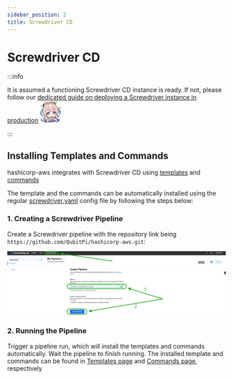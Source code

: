 ```yaml
---
sidebar_position: 2
title: Screwdriver CD
---
```


Screwdriver CD
==============

:::info

It is assumed a functioning Screwdriver CD instance is ready. If not, please follow our
 [dedicated guide on deploying a Screwdriver instance in production](https://screwdriver-docs.qubitpi.org/cluster-management/docker-compose#running-docker-compose-in-aws-ec2-production-deployment) <img src="https://github.com/QubitPi/QubitPi/blob/master/img/%E5%BF%83%E6%B5%B7/%E5%BF%83%E6%B5%B7-17.png?raw=true" height="50px"/>

:::

Installing Templates and Commands
---------------------------------

hashicorp-aws integrates with Screwdriver CD using [templates][Screwdriver CD templates] and
[commands][Screwdriver CD commands]

The template and the commands can be automatically installed using the regular [screwdriver.yaml] config file by
following the steps below:

### 1. Creating a Screwdriver Pipeline

Create a Screwdriver pipeline with the repository link being `https://github.com/QubitPi/hashicorp-aws.git`:

![Error loading create-pipeline-1.png](./img/create-pipeline-1.png)
![Error loading create-pipeline-2.png](./img/create-pipeline-2.png)

### 2. Running the Pipeline

Trigger a pipeline run, which will install the templates and commands automatically. Wait the pipeline to finish
running. The installed template and commands can be found in [Templates page][Screwdriver CD - finding templates] and
[Commands page][Screwdriver CD - finding commands], respectively

[screwdriver.yaml]: https://github.com/QubitPi/hashicorp-aws/tree/master/screwdriver.yaml
[Screwdriver CD commands]: https://github.com/QubitPi/hashicorp-aws/tree/master/adaptors/screwdriver-cd/commands
[Screwdriver CD templates]: https://screwdriver-docs.qubitpi.org/user-guide/templates/job-templates
[Screwdriver CD - finding templates]: https://screwdriver-docs.qubitpi.org/user-guide/templates/job-templates#finding-templates
[Screwdriver CD - finding commands]: https://screwdriver-docs.qubitpi.org/user-guide/commands#finding-commands
